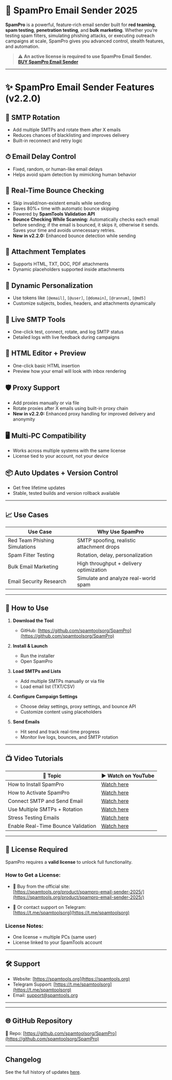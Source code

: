 # 🚀 SpamPro Email Sender 2025

**SpamPro** is a powerful, feature-rich email sender built for **red teaming**, **spam testing**, **penetration testing**, and **bulk marketing**. Whether you’re testing spam filters, simulating phishing attacks, or executing outreach campaigns at scale, SpamPro gives you advanced control, stealth features, and automation.

> ⚠️ **An active license is required to use SpamPro Email Sender.**  
> [**BUY SpamPro Email Sender**](https://spamtools.org/product/spampro-email-sender-2025/)


---

# ✨ SpamPro Email Sender Features (v2.2.0)

## 🔁 SMTP Rotation
- Add multiple SMTPs and rotate them after X emails
- Reduces chances of blacklisting and improves delivery
- Built-in reconnect and retry logic

## ⏱ Email Delay Control
- Fixed, random, or human-like email delays
- Helps avoid spam detection by mimicking human behavior

## 📩 Real-Time Bounce Checking
- Skip invalid/non-existent emails while sending
- Saves 80%+ time with automatic bounce skipping
- Powered by **SpamTools Validation API**
- **Bounce Checking While Scanning:** Automatically checks each email before sending; if the email is bounced, it skips it, otherwise it sends. Saves your time and avoids unnecessary retries.
- **New in v2.2.0:** Enhanced bounce detection while sending

## 📎 Attachment Templates
- Supports HTML, TXT, DOC, PDF attachments
- Dynamic placeholders supported inside attachments

## 🧠 Dynamic Personalization
- Use tokens like `[@email]`, `[@user]`, `[@domain]`, `[@rannum]`, `[@md5]`
- Customize subjects, bodies, headers, and attachments dynamically

## 🧪 Live SMTP Tools
- One-click test, connect, rotate, and log SMTP status
- Detailed logs with live feedback during campaigns

## 🧩 HTML Editor + Preview
- One-click basic HTML insertion
- Preview how your email will look with inbox rendering

## 🛡 Proxy Support
- Add proxies manually or via file
- Rotate proxies after X emails using built-in proxy chain
- **New in v2.2.0:** Enhanced proxy handling for improved delivery and anonymity

## 🖥 Multi-PC Compatibility
- Works across multiple systems with the same license
- License tied to your account, not your device

## 📦 Auto Updates + Version Control
- Get free lifetime updates
- Stable, tested builds and version rollback available


---

## 📈 Use Cases

| Use Case                         | Why Use SpamPro                          |
|----------------------------------|------------------------------------------|
| Red Team Phishing Simulations    | SMTP spoofing, realistic attachment drops|
| Spam Filter Testing              | Rotation, delay, personalization         |
| Bulk Email Marketing             | High throughput + delivery optimization  |
| Email Security Research          | Simulate and analyze real-world spam     |

---

## 🧰 How to Use

1. **Download the Tool**
   - GitHub: [https://github.com/spamtoolsorg/SpamPro](https://github.com/spamtoolsorg/SpamPro)

2. **Install & Launch**
   - Run the installer
   - Open SpamPro

3. **Load SMTPs and Lists**
   - Add multiple SMTPs manually or via file
   - Load email list (TXT/CSV)

4. **Configure Campaign Settings**
   - Choose delay settings, proxy settings, and bounce API
   - Customize content using placeholders

5. **Send Emails**
   - Hit send and track real-time progress
   - Monitor live logs, bounces, and SMTP rotation

---

## 📺 Video Tutorials

| 📘 Topic                             | ▶️ Watch on YouTube |
|--------------------------------------|----------------------|
| How to Install SpamPro               | [Watch here](https://www.youtube.com/watch?v=EOTPlS6b4eM) |
| How to Activate SpamPro              | [Watch here](https://www.youtube.com/watch?v=C1JlLs7Kr4M) |
| Connect SMTP and Send Email         | [Watch here](https://www.youtube.com/watch?v=un80feBBsw0) |
| Use Multiple SMTPs + Rotation        | [Watch here](https://www.youtube.com/watch?v=uQC6dcPZUm0) |
| Stress Testing Emails                | [Watch here](https://www.youtube.com/watch?v=snWrEJKKu7o) |
| Enable Real-Time Bounce Validation   | [Watch here](https://www.youtube.com/watch?v=kDkB5y4fuQE) |

---

## 🔐 License Required

SpamPro requires a **valid license** to unlock full functionality.

### How to Get a License:

- 🛒 Buy from the official site:  
  [https://spamtools.org/product/spampro-email-sender-2025/](https://spamtools.org/product/spampro-email-sender-2025/)

- 💬 Or contact support on Telegram:  
  [https://t.me/spamtoolsorg](https://t.me/spamtoolsorg)

### License Notes:

- One license = multiple PCs (same user)
- License linked to your SpamTools account

---

## 🛠 Support

- Website: [https://spamtools.org](https://spamtools.org)
- Telegram Support: [https://t.me/spamtoolsorg](https://t.me/spamtoolsorg)
- Email: support@spamtools.org 

---


---

## 🌐 GitHub Repository

📂 Repo: [https://github.com/spamtoolsorg/SpamPro](https://github.com/spamtoolsorg/SpamPro)

---

## Changelog

See the full history of updates [here](CHANGELOG.md).

